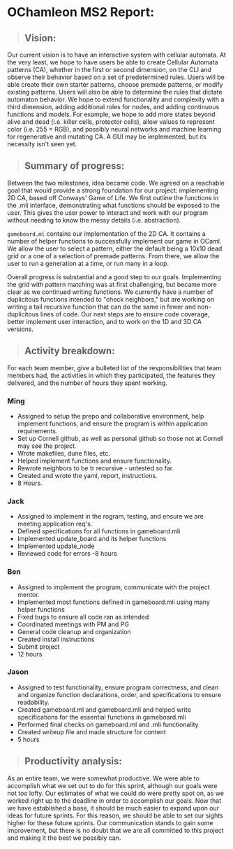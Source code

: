 # OChamleon MS2 Report:
>## Vision:
Our current vision is to have an interactive system with cellular automata. At the very least, we hope to have users be able to create Cellular Automata patterns (CA), whether in the first or second dimension, on the CLI and observe their behavior based on a set of predetermined rules. Users will be able create their own starter patterns, choose premade patterns, or modify existing patterns. Users will also be able to determine the rules that dictate automaton behavior. We hope to extend functionality and complexity with a third dimension, adding additional roles for nodes, and adding continuous functions and models. For example, we hope to add more states beyond alive and dead (i.e. killer cells, protector cells), allow values to represent color (i.e. 255 = RGB), and possibly neural networks and machine learning for regenerative and mutating CA. A GUI may be implemented, but its necessity isn't seen yet.

>## Summary of progress:
Between the two milestones, idea became code. We agreed on a reachable goal that would provide a strong foundation for our project: implementing 2D CA, based off Conways' Game of Life. We first outline the functions in the .mli interface, demonstrating what functions should be exposed to the user. This gives the user power to interact and work with our program without needing to know the messy details (i.e. abstraction).

`gameboard.ml` contains our implementation of the 2D CA. It contains a number of helper functions to successfully implement our game in OCaml. We allow the user to select a pattern, either the default being a 10x10 dead grid or a one of a selection of premade patterns. From there, we allow the user to run a generation at a time, or run many in a loop. 

Overall progress is substantial and a good step to our goals. Implementing the grid with pattern matching was at first challenging, but became more clear as we continued writing functions. We currently have a number of duplicitous functions intended to "check neighbors," but are working on writing a tail recursive function that can do the same in fewer and non-duplicitous lines of code. Our next steps are to ensure code coverage, better implement user interaction, and to work on the 1D and 3D CA versions.

>## Activity breakdown: 
For each team member, give a bulleted list of the responsibilities that team members had, the activities in which they participated, the features they delivered, and the number of hours they spent working.

### Ming
- Assigned to setup the prepo and collaborative environment, help implement functions, and ensure the program is within application requirements.
- Set up Cornell github, as well as personal github so those not at Cornell may see the project.
- Wrote makefiles, dune files, etc.
- Helped implement functions and ensure functionality.
- Rewrote neighbors to be tr recursive - untested so far.
- Created and wrote the yaml, report, instructions.
- 8 Hours.

### Jack
- Assigned to implement in the rogram, testing, and ensure we are meeting application req's.
- Defined specifications for all functions in gameboard.mli
- Implemented update_board and its helper functions
- Implemented update_node
- Reviewed code for errors
-8 hours

### Ben
- Assigned to implement the program, communicate with the project mentor.
- Implemented most functions defined in gameboard.mli using many helper functions
- Fixed bugs to ensure all code ran as intended
- Coordinated meetings with PM and PG
- General code cleanup and organization
- Created install instructions
- Submit project
- 12 hours

### Jason
- Assigned to test functionality, ensure program correctness, and clean and organize function declarations, order, and specifications to ensure readability.
- Created gameboard.ml and gameboard.mli and helped write specifications for the essential functions in gameboard.mli
- Performed final checks on gameboard.ml and .mli functionality
- Created writeup file and made structure for content
- 5 hours

>## Productivity analysis: 

As an entire team, we were somewhat productive. We were able to accomplish what we set out to do for this sprint, although our goals were not too lofty. Our estimates of what we could do were pretty spot on, as we worked right up to the deadline in order to accomplish our goals. Now that we have established a base, it should be much easier to expand upon our ideas for future sprints. For this reason, we should be able to set our sights higher for these future sprints. Our communication stands to gain some improvement, but there is no doubt that we are all committed to this project and making it the best we possibly can.
